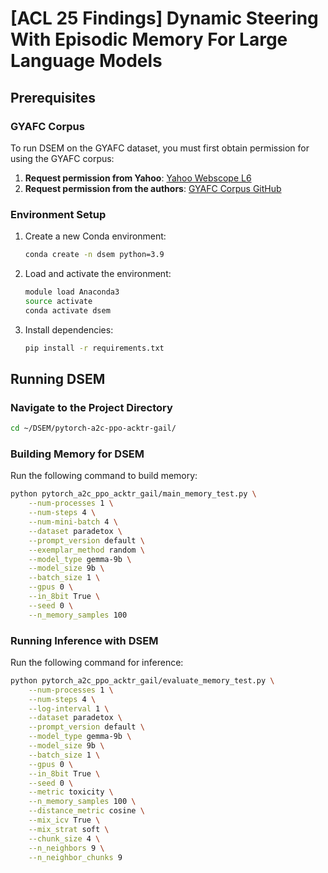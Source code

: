# [ACL 25 Findings] Dynamic Steering With Episodic Memory For Large Language Models

## Prerequisites

### GYAFC Corpus
To run DSEM on the GYAFC dataset, you must first obtain permission for using the GYAFC corpus:
1. **Request permission from Yahoo**: [Yahoo Webscope L6](https://webscope.sandbox.yahoo.com/catalog.php?datatype=l)
2. **Request permission from the authors**: [GYAFC Corpus GitHub](https://github.com/raosudha89/GYAFC-corpus)

### Environment Setup
1. Create a new Conda environment:
   ```bash
   conda create -n dsem python=3.9
   ```
2. Load and activate the environment:
   ```bash
   module load Anaconda3
   source activate
   conda activate dsem
   ```
3. Install dependencies:
    ```bash
    pip install -r requirements.txt
    ```

## Running DSEM

### Navigate to the Project Directory
```bash
cd ~/DSEM/pytorch-a2c-ppo-acktr-gail/
```

### Building Memory for DSEM
Run the following command to build memory:
```bash
python pytorch_a2c_ppo_acktr_gail/main_memory_test.py \
    --num-processes 1 \
    --num-steps 4 \
    --num-mini-batch 4 \
    --dataset paradetox \
    --prompt_version default \
    --exemplar_method random \
    --model_type gemma-9b \
    --model_size 9b \
    --batch_size 1 \
    --gpus 0 \
    --in_8bit True \
    --seed 0 \
    --n_memory_samples 100
```

### Running Inference with DSEM
Run the following command for inference:
```bash
python pytorch_a2c_ppo_acktr_gail/evaluate_memory_test.py \
    --num-processes 1 \
    --num-steps 4 \
    --log-interval 1 \
    --dataset paradetox \
    --prompt_version default \
    --model_type gemma-9b \
    --model_size 9b \
    --batch_size 1 \
    --gpus 0 \
    --in_8bit True \
    --seed 0 \
    --metric toxicity \
    --n_memory_samples 100 \
    --distance_metric cosine \
    --mix_icv True \
    --mix_strat soft \
    --chunk_size 4 \
    --n_neighbors 9 \
    --n_neighbor_chunks 9
```

